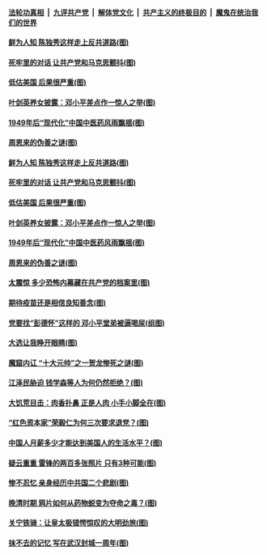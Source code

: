 ####  [法轮功真相](../../../../basic/blob/master/README.md?t=01282131) &nbsp;|&nbsp; [九评共产党](../../../../9ping.md/blob/master/README.md?t=01282131) &nbsp;|&nbsp; [解体党文化](../../../../jtdwh.md/blob/master/README.md?t=01282131)  &nbsp;|&nbsp; [共产主义的终极目的](../../../../gczydzjmd.md/blob/master/README.md?t=01282131) &nbsp;|&nbsp; [魔鬼在统治我们的世界](../../../../mgztzwmdsj.md/blob/master/README.md?t=01282131) 

#### [鲜为人知 陈独秀这样走上反共道路(图)](../pages/p6/960579.md?t=01282131) 

#### [死牢里的对话 让共产党和马克思颤抖(图)](../pages/p6/960066.md?t=01282131) 

#### [低估美国 后果很严重(图)](../pages/p6/960251.md?t=01282131) 

#### [叶剑英养女披露：邓小平差点作一惊人之举(图)](../pages/p6/960054.md?t=01282131) 

#### [1949年后“现代化”中国中医药风雨飘摇(图)](../pages/p6/959342.md?t=01282131) 

#### [周恩来的伪善之谜(图)](../pages/p6/960240.md?t=01282131) 

#### [鲜为人知 陈独秀这样走上反共道路(图)](../pages/p6/960579.md?t=01282131) 

#### [死牢里的对话 让共产党和马克思颤抖(图)](../pages/p6/960066.md?t=01282131) 

#### [低估美国 后果很严重(图)](../pages/p6/960251.md?t=01282131) 

#### [叶剑英养女披露：邓小平差点作一惊人之举(图)](../pages/p6/960054.md?t=01282131) 

#### [1949年后“现代化”中国中医药风雨飘摇(图)](../pages/p6/959342.md?t=01282131) 

#### [周恩来的伪善之谜(图)](../pages/p6/960240.md?t=01282131) 

#### [太震惊 多少恐怖内幕藏在共产党的档案里(图)](../pages/p6/960042.md?t=01282131) 

#### [期待疫苗还是相信良知善念(图)](../pages/p6/960188.md?t=01282131) 

#### [党要找“彭德怀”这样的 邓小平堂弟被逼喝尿(组图)](../pages/p6/960112.md?t=01282131) 

#### [大选让我睁开眼睛(图)](../pages/p6/960187.md?t=01282131) 

#### [魔窟内讧 “十大元帅”之一贺龙惨死之谜(图)](../pages/p6/958119.md?t=01282131) 

#### [江泽民胁迫 钱学森等人为何仍然拒绝？(图)](../pages/p6/960103.md?t=01282131) 

#### [大饥荒目击：肉香扑鼻 正是人肉 小手小脚全在(图)](../pages/p6/959236.md?t=01282131) 

#### [“红色资本家”荣毅仁为何三次要求退党？(图)](../pages/p6/959341.md?t=01282131) 

#### [中国人月薪多少才能达到美国人的生活水平？(图)](../pages/p6/958929.md?t=01282131) 

#### [疑云重重 雷锋的两百多张照片 只有3种可能(图)](../pages/p6/958812.md?t=01282131) 

#### [惨不忍忆 亲身经历中共国二个悲剧(图)](../pages/p6/960026.md?t=01282131) 

#### [晚清时期 鸦片如何从药物蜕变为夺命之毒？(图)](../pages/p6/958371.md?t=01282131) 

#### [关宁铁骑：让皇太极错愕惊叹的大明劲旅(图)](../pages/p6/959238.md?t=01282131) 

#### [抹不去的记忆 写在武汉封城一周年(图)](../pages/p6/959907.md?t=01282131) 

